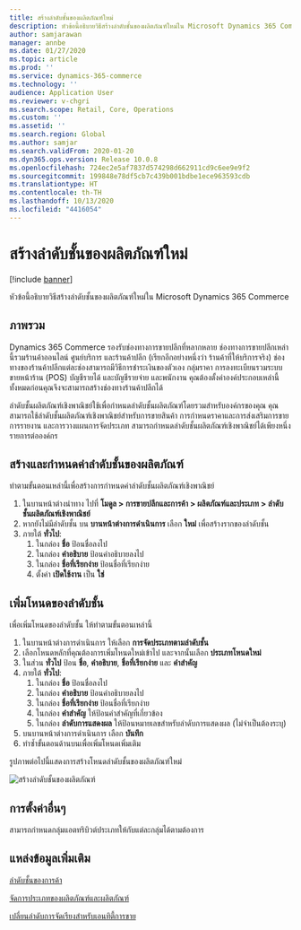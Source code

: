 ```yaml
---
title: สร้างลำดับชั้นของผลิตภัณฑ์ใหม่
description: หัวข้อนี้อธิบายวิธีสร้างลำดับชั้นของผลิตภัณฑ์ใหม่ใน Microsoft Dynamics 365 Commerce
author: samjarawan
manager: annbe
ms.date: 01/27/2020
ms.topic: article
ms.prod: ''
ms.service: dynamics-365-commerce
ms.technology: ''
audience: Application User
ms.reviewer: v-chgri
ms.search.scope: Retail, Core, Operations
ms.custom: ''
ms.assetid: ''
ms.search.region: Global
ms.author: samjar
ms.search.validFrom: 2020-01-20
ms.dyn365.ops.version: Release 10.0.8
ms.openlocfilehash: 724ec2e5af7837d574298d662911cd9c6ee9e9f2
ms.sourcegitcommit: 199848e78df5cb7c439b001bdbe1ece963593cdb
ms.translationtype: HT
ms.contentlocale: th-TH
ms.lasthandoff: 10/13/2020
ms.locfileid: "4416054"
---
```

# <a name="create-a-new-product-hierarchy"></a>สร้างลำดับชั้นของผลิตภัณฑ์ใหม่


[!include [banner](includes/banner.md)]

หัวข้อนี้อธิบายวิธีสร้างลำดับชั้นของผลิตภัณฑ์ใหม่ใน Microsoft Dynamics 365 Commerce

## <a name="overview"></a>ภาพรวม

Dynamics 365 Commerce รองรับช่องทางการขายปลีกที่หลากหลาย ช่องทางการขายปลีกเหล่านี้รวมร้านค้าออนไลน์ ศูนย์บริการ และร้านค้าปลีก (เรียกอีกอย่างหนึ่งว่า ร้านค้าที่ให้บริการจริง) ช่องทางของร้านค้าปลีกแต่ละช่องสามารถมีวิธีการชำระเงินของตัวเอง กลุ่มราคา การลงทะเบียนรวมระบบขายหน้าร้าน (POS) บัญชีรายได้ และบัญชีรายจ่าย และพนักงาน คุณต้องตั้งค่าองค์ประกอบเหล่านี้ทั้งหมดก่อนคุณจึงจะสามารถสร้างช่องทางร้านค้าปลีกได้ 

ลำดับชั้นผลิตภัณฑ์เชิงพาณิชย์ใช้เพื่อกำหนดลำดับชั้นผลิตภัณฑ์โดยรวมสำหรับองค์กรของคุณ คุณสามารถใช้ลำดับชั้นผลิตภัณฑ์เชิงพาณิชย์สำหรับการขายสินค้า การกำหนดราคาและการส่งเสริมการขาย การรายงาน และการวางแผนการจัดประเภท สามารถกำหนดลำดับชั้นผลิตภัณฑ์เชิงพาณิชย์ได้เพียงหนึ่งรายการต่อองค์กร

## <a name="create-and-configure-a-product-hierarchy"></a>สร้างและกำหนดค่าลำดับชั้นของผลิตภัณฑ์

ทำตามขั้นตอนเหล่านี้เพื่อสร้างการกำหนดค่าลำดับชั้นผลิตภัณฑ์เชิงพาณิชย์

1. ในบานหน้าต่างนำทาง ไปที่ **โมดูล \> การขายปลีกและการค้า \> ผลิตภัณฑ์และประเภท \> ลำดับชั้นผลิตภัณฑ์เชิงพาณิชย์**
1. หากยังไม่มีลำดับชั้น บน **บานหน้าต่างการดำเนินการ** เลือก **ใหม่** เพื่อสร้างรากของลำดับชั้น
1. ภายใต้ **ทั่วไป**:
    1. ในกล่อง **ชื่อ** ป้อนชื่อลงไป
    1. ในกล่อง **คำอธิบาย** ป้อนคำอธิบายลงไป
    1. ในกล่อง **ชื่อที่เรียกง่าย** ป้อนชื่อที่เรียกง่าย
    1. ตั้งค่า **เปิดใช้งาน** เป็น **ใช่**

## <a name="add-hierarchy-nodes"></a>เพิ่มโหนดของลำดับชั้น

เพื่อเพิ่มโหนดของลำดับชั้น ให้ทำตามขั้นตอนเหล่านี้

1. ในบานหน้าต่างการดำเนินการ ให้เลือก **การจัดประเภทตามลำดับชั้น**
1. เลือกโหนดหลักที่คุณต้องการเพิ่มโหนดใหม่เข้าไป และจากนั้นเลือก **ประเภทโหนดใหม่**
1. ในส่วน **ทั่วไป** ป้อน **ชื่อ**, **คำอธิบาย**, **ชื่อที่เรียกง่าย** และ **คำสำคัญ**
1. ภายใต้ **ทั่วไป**:
    1. ในกล่อง **ชื่อ** ป้อนชื่อลงไป
    1. ในกล่อง **คำอธิบาย** ป้อนคำอธิบายลงไป
    1. ในกล่อง **ชื่อที่เรียกง่าย** ป้อนชื่อที่เรียกง่าย
    1. ในกล่อง **คำสำคัญ** ให้ป้อนคำสำคัญที่เกี่ยวข้อง
    1. ในกล่อง **ลำดับการแสดงผล** ให้ป้อนหมายเลขสำหรับลำดับการแสดงผล (ไม่จำเป็นต้องระบุ)
1. บนบานหน้าต่างการดำเนินการ เลือก **บันทึก**
1. ทำซ้ำขั้นตอนด้านบนเพื่อเพิ่มโหนดเพิ่มเติม

รูปภาพต่อไปนี้แสดงการสร้างโหนดลำดับชั้นของผลิตภัณฑ์ใหม่

![สร้างลำดับชั้นของผลิตภัณฑ์](media/create-product-hierarchy.png)

## <a name="other-settings"></a>การตั้งค่าอื่นๆ

สามารถกำหนดกลุ่มแอตทริบิวต์ประเภทให้กับแต่ละกลุ่มได้ตามต้องการ  

## <a name="additional-resources"></a>แหล่งข้อมูลเพิ่มเติม

[ลำดับชั้นของการค้า](retail-hierarchies.md)

[จัดการประเภทของผลิตภัณฑ์และผลิตภัณฑ์ ](category-management-product-creation.md)

[เปลี่ยนลำดับการจัดเรียงสำหรับเอนทิตี้การขาย](custom-order-categories-nav-retail-prod-hierarchy.md)
